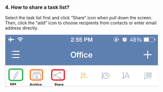### 4. How to share a task list?
Select the task list first and click “Share” icon when pull down the screen. Then, click the “add” icon to choose recipients from contacts or enter email address directly.

![](../images/shareatasklist.png)
